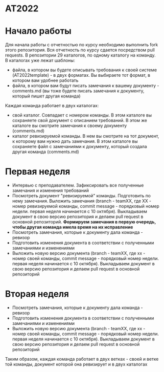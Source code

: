# AT2022

# Начало работы

Для начала работы с отчетностью по курсу необходимо выполнить fork этого репозитория. Вся отчетность по курсу сдается посредством pull requests.
В репозитории 29 каталогов, по одному каталогу на команду. 
В каталогах уже лежат шаблоны:

+ файла, в котором вы будете описывать требования к своей системе (AT2022template) - в двух форматах. Вы выбираете тот формат, в котором вам удобнее работать
+ файла, в котором вам будут писать замечания к вашему документу - comments.md (вы тоже будете писать замечания к документу, который пишет другая команда)

Каждая команда работает в двух каталогах:

+ свой каталог. Совпадает с номером команды. В этом каталоге вы сохраняете свой документ с описанием требований. В этом же каталоге вы смотрите замечания к своему документу (comments.md)
+ каталог ревизируемой команды. В нем вы смотрите на тот документ, к которому вам нужно дать замечания. В этом каталоге вы сохраняете файл с замечаниями к документу, который создала другая команда (comments.md)



# Первая неделя
+ Интервью с преподавателем. Зафиксировать все полученные замечания и изменения требований
+ Посмотреть документ "ревизируемой" команды. Подготовить по нему замечания. Выложить замечания (branch - teamXX, где XX - номер ревизируемой команды, commit message - порядковый номер недели. первая неделя начинается с 10 октября). Выкладываем документ в свою версию репозитория и делаем pull request в основной репозиторий. 
**Формируем замечания в первую очередь, чтобы другая команда имела время на их исправление**
+ Посмотреть замечания, которые к документу дала команда - ревизор
+ Подготовить изменения документа в соответствии с полученными замечаниями и изменениями
+ Выложить новую версию документа (branch - teamXX, где xx - номер своей команды, commit message - порядковый номер недели. первая неделя начинается с 10 октября). Выкладываем документ в свою версию репозитория и делаем pull request в основной репозиторий


# Вторая неделя
+ Посмотреть замечания, которые к документу дала команда - ревизор
+ Подготовить изменения документа в соответствии с полученными замечаниями и изменениями
+ Выложить новую версию документа (branch - teamXX, где xx - номер своей команды, commit message - порядковый номер недели. первая неделя начинается с 10 октября). Выкладываем документ в свою версию репозитория и делаем pull request в основной репозиторий



Таким образом, каждая команда работает в двух ветках - своей и ветке той команды, документ которой она ревизирует и в двух каталогах
